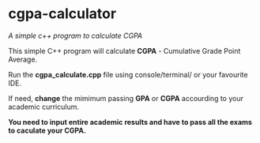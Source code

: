 # cgpa-calculator
*A simple c++ program to calculate CGPA*

This simple C++ program will calculate **CGPA** - Cumulative Grade Point Average.

Run the **cgpa_calculate.cpp** file using console/terminal/ or your favourite IDE.

If need, **change** the mimimum passing **GPA** or **CGPA** accourding to your academic curriculum.

**You need to input entire academic results and have to pass all the exams to caculate your CGPA.**
